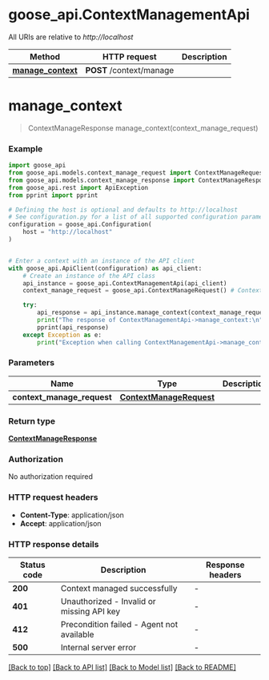 # goose_api.ContextManagementApi

All URIs are relative to *http://localhost*

Method | HTTP request | Description
------------- | ------------- | -------------
[**manage_context**](ContextManagementApi.md#manage_context) | **POST** /context/manage | 


# **manage_context**
> ContextManageResponse manage_context(context_manage_request)

### Example


```python
import goose_api
from goose_api.models.context_manage_request import ContextManageRequest
from goose_api.models.context_manage_response import ContextManageResponse
from goose_api.rest import ApiException
from pprint import pprint

# Defining the host is optional and defaults to http://localhost
# See configuration.py for a list of all supported configuration parameters.
configuration = goose_api.Configuration(
    host = "http://localhost"
)


# Enter a context with an instance of the API client
with goose_api.ApiClient(configuration) as api_client:
    # Create an instance of the API class
    api_instance = goose_api.ContextManagementApi(api_client)
    context_manage_request = goose_api.ContextManageRequest() # ContextManageRequest | 

    try:
        api_response = api_instance.manage_context(context_manage_request)
        print("The response of ContextManagementApi->manage_context:\n")
        pprint(api_response)
    except Exception as e:
        print("Exception when calling ContextManagementApi->manage_context: %s\n" % e)
```



### Parameters


Name | Type | Description  | Notes
------------- | ------------- | ------------- | -------------
 **context_manage_request** | [**ContextManageRequest**](ContextManageRequest.md)|  | 

### Return type

[**ContextManageResponse**](ContextManageResponse.md)

### Authorization

No authorization required

### HTTP request headers

 - **Content-Type**: application/json
 - **Accept**: application/json

### HTTP response details

| Status code | Description | Response headers |
|-------------|-------------|------------------|
**200** | Context managed successfully |  -  |
**401** | Unauthorized - Invalid or missing API key |  -  |
**412** | Precondition failed - Agent not available |  -  |
**500** | Internal server error |  -  |

[[Back to top]](#) [[Back to API list]](../README.md#documentation-for-api-endpoints) [[Back to Model list]](../README.md#documentation-for-models) [[Back to README]](../README.md)

